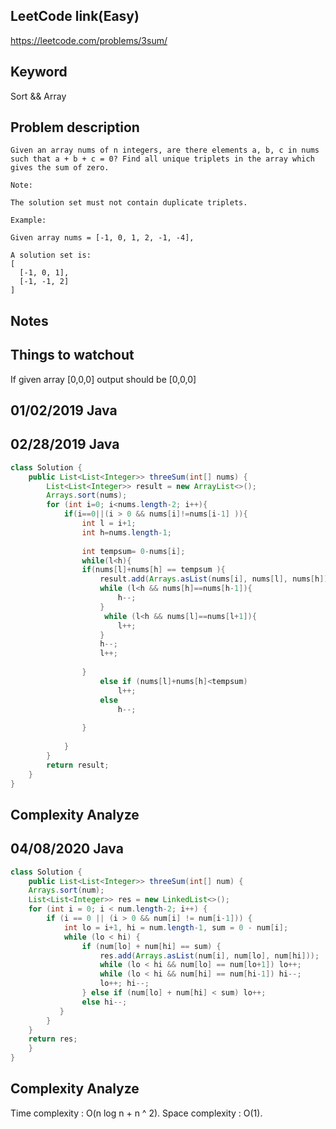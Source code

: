 ## LeetCode link(Easy)
https://leetcode.com/problems/3sum/

## Keyword
Sort && Array

## Problem description
```
Given an array nums of n integers, are there elements a, b, c in nums such that a + b + c = 0? Find all unique triplets in the array which gives the sum of zero.

Note:

The solution set must not contain duplicate triplets.

Example:

Given array nums = [-1, 0, 1, 2, -1, -4],

A solution set is:
[
  [-1, 0, 1],
  [-1, -1, 2]
]
```



## Notes


## Things to watchout
If given array [0,0,0]
output should be [0,0,0]
## 01/02/2019 Java
## 02/28/2019 Java
```java
class Solution {
    public List<List<Integer>> threeSum(int[] nums) {
        List<List<Integer>> result = new ArrayList<>();
        Arrays.sort(nums);
        for (int i=0; i<nums.length-2; i++){
            if(i==0||(i > 0 && nums[i]!=nums[i-1] )){
                int l = i+1;
                int h=nums.length-1;
                
                int tempsum= 0-nums[i];
                while(l<h){
                if(nums[l]+nums[h] == tempsum ){
                    result.add(Arrays.asList(nums[i], nums[l], nums[h]));
                    while (l<h && nums[h]==nums[h-1]){
                        h--;
                    }
                     while (l<h && nums[l]==nums[l+1]){
                        l++;
                    }
                    h--;
                    l++;
                    
                }
                    else if (nums[l]+nums[h]<tempsum)
                        l++;
                    else 
                        h--;
                    
                }
                
            }
        }
        return result;
    }
}

```
## Complexity Analyze

## 04/08/2020 Java
```java
class Solution {
    public List<List<Integer>> threeSum(int[] num) {
    Arrays.sort(num);
    List<List<Integer>> res = new LinkedList<>(); 
    for (int i = 0; i < num.length-2; i++) {
        if (i == 0 || (i > 0 && num[i] != num[i-1])) {
            int lo = i+1, hi = num.length-1, sum = 0 - num[i];
            while (lo < hi) {
                if (num[lo] + num[hi] == sum) {
                    res.add(Arrays.asList(num[i], num[lo], num[hi]));
                    while (lo < hi && num[lo] == num[lo+1]) lo++;
                    while (lo < hi && num[hi] == num[hi-1]) hi--;
                    lo++; hi--;
                } else if (num[lo] + num[hi] < sum) lo++;
                else hi--;
           }
        }
    }
    return res;
    }
}
```
## Complexity Analyze
Time complexity : O(n log n + n ^ 2). 
Space complexity : O(1).
